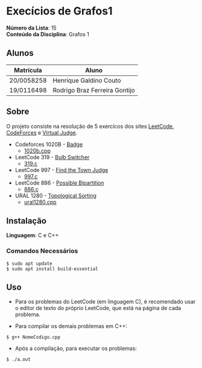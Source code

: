 # Execícios de Grafos1

**Número da Lista**: 15<br>
**Conteúdo da Disciplina**: Grafos 1<br>

## Alunos
|Matrícula | Aluno |
| -- | -- |
| 20/0058258  |  Henrique Galdino Couto |
| 19/0116498  |  Rodrigo Braz Ferreira Gontijo |

## Sobre 
O projeto consiste na resolução de 5 exercícos dos sites [LeetCode](https://leetcode.com/tag/graph/), [CodeForces](https://codeforces.com/problemset?tags=graphs#) e [Virtual Judge](https://vjudge.net/).

* Codeforces 1020B - [Badge](https://codeforces.com/problemset/problem/1020/B)
    * [1020b.cpp](1020b.cpp) 
* LeetCode 319 - [Bulb Switcher](https://leetcode.com/problems/bulb-switcher/description/)
    * [319.c](319.c) 
* LeetCode 997 - [Find the Town Judge](https://leetcode.com/problems/find-the-town-judge/)
    * [997.c](997.c) 
* LeetCode 886 - [Possible Bipartition](https://leetcode.com/problems/possible-bipartition/description/)
    * [886.c](886.c) 
* URAL 1280 - [Topological Sorting](https://vjudge.net/problem/URAL-1280)
    * [ural1280.cpp](ural1280.cpp) 

## Instalação 
**Linguagem**: C e C++<br>

### **Comandos Necessários**
```
$ sudo apt update
$ sudo apt install build-essential
```
## Uso 

* Para os problemas do LeetCode (em linguagem C), é recomendado usar o editor de texto do próprio LeetCode, que está na página de cada problema.

* Para compilar os demais problemas em C++:
```
$ g++ NomeCodigo.cpp 
```
* Após a compilação, para executar os problemas:
```
$ ./a.out
```
